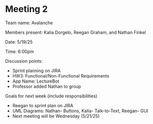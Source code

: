 # Meeting 2

Team name: Avalanche

Members present: Kalia Dorgelo, Reegan Graham, and Nathan Finkel

Date: 5/19/25

Time: 6:00pm

Discussion points:

*   Sprint planning on JIRA
*   HW3: Functional/Non-Functional Requirements
*   App Name: LectureBot
*   Professor added Nathan to group

Goals for next week (include responsibilities)

* Reegan to sprint plan on JIRA 
* UML Diagrams: Nathan- Buttons, Kalia- Talk-to-Text, Reegan- GUI
* Next meeting will be Wednesday (5/21/25)
